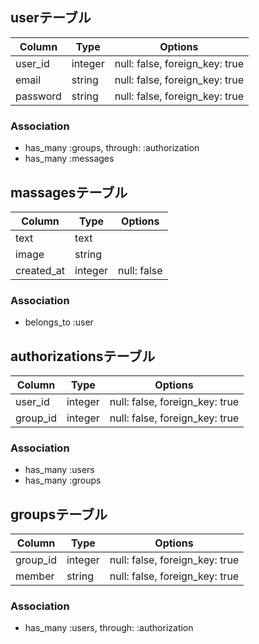 ## userテーブル
|Column|Type|Options|
|------|----|-------|
|user_id|integer|null: false, foreign_key: true|
|email|string|null: false, foreign_key: true|
|password|string|null: false, foreign_key: true|

### Association
- has_many :groups, through: :authorization
- has_many :messages



## massagesテーブル
|Column|Type|Options|
|------|----|-------|
|text|text||
|image|string||
|created_at|integer|null: false|

### Association
- belongs_to :user



## authorizationsテーブル
|Column|Type|Options|
|------|----|-------|
|user_id|integer|null: false, foreign_key: true|
|group_id|integer|null: false, foreign_key: true|

### Association
- has_many :users
- has_many :groups



## groupsテーブル
|Column|Type|Options|
|------|----|-------|
|group_id|integer|null: false, foreign_key: true|
|member|string|null: false, foreign_key: true|

### Association
- has_many :users, through: :authorization
